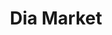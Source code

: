 ---
title: "Dia Market"
url: /ciudad-autonoma-de-buenos-aires/dia-market-avenida-doctor-ricardo-balbin-3/
shop: supermercado
---